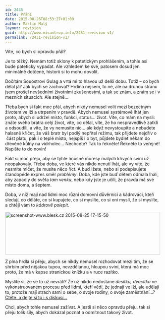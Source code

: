 ```yaml
---
id: 2435
title: Přání
date: 2015-08-26T08:53:27+01:00
author: Martin Malý
layout: revision
guid: http://www.misantrop.info/2431-revision-v1/
permalink: /2431-revision-v1/
---
```

Víte, co bych si opravdu přál?

<!--more-->

Je to těžký. Nemám totiž sklony k patetickým prohlášením, a tohle asi bude pateticky vypadat. Ale vzhledem ke své, patosem dosud jen minimálně dotčené, historii si to mohu dovolit.

Dočítám Souostroví Gulag a vrtá mi to hlavou už delší dobu. Totiž &#8211; co bych dělal já? Jak bych se zachoval? Hrdina nejsem, to ne, ale na druhou stranu jsem prošel nevšedními životními zkušenostmi, a tak se znám, a znám se i v mezních situacích. Ale stejně&#8230;

Třeba bych si fakt moc přál, abych nikdy nemusel volit mezi bezectným životem ve lži a utrpením v pravdě. Abych nemusel systémově lhát jen proto, abych si udržel místo, funkci, status&#8230; život. Víte, co mám na mysli: znáte svého bratra celý život, víte, co dělal, víte, že ho nespravedlivě zatkli a odsoudili, a víte, že vy nemusíte nic&#8230; ale když nevystoupíte a nebudete halasně křičet, že váš bratr byl podlý nepřítel režimu, tak přijdete nejdřív o  část platu, pak i o teplé místo, nejspíš i o byt, půjdete bydlet někam do dřevěné kůlny na vídrholec&#8230; Nechcete? Tak to řekněte! Řekněte to veřejně! Napište to do novin!

Fakt si moc přeju, aby se tyhle hnusné móresy malých křivých sviní už neopakovaly. Třeba doba, ve které vás nikdo nenutí lhát, ale vy víte, že nesmíte mlčet, že musíte něco říct. A buď lžete, nebo si podepisujete štandopéde expres směr _problémy_. Doba, kde jste buď dětem odmala lhali, aby zapadly do světa _tam venku_, nebo kdy jste je učili, že pravda má své místo doma, a šeptem.

Doba, v níž mají nad lidmi moc různí domovní důvěrníci a kádrováci, kteří sledují, co děláte, co si kupujete, co si myslíte, co si oni myslí, že si myslíte, a chtějí vám to _kádrově polepit_.

[<img class="aligncenter size-medium wp-image-2432" src="http://www.misantrop.info/wp-content/uploads/2015/08/screenshot-www.blesk_.cz-2015-08-25-17-15-50-500x137.png" alt="screenshot-www.blesk.cz 2015-08-25 17-15-50" width="500" height="137" srcset="https://www.misantrop.info/wp-content/uploads/2015/08/screenshot-www.blesk_.cz-2015-08-25-17-15-50-500x137.png 500w, https://www.misantrop.info/wp-content/uploads/2015/08/screenshot-www.blesk_.cz-2015-08-25-17-15-50-200x55.png 200w, https://www.misantrop.info/wp-content/uploads/2015/08/screenshot-www.blesk_.cz-2015-08-25-17-15-50.png 612w" sizes="(max-width: 500px) 100vw, 500px" />](http://www.misantrop.info/wp-content/uploads/2015/08/screenshot-www.blesk_.cz-2015-08-25-17-15-50.png)

Z plna hrdla si přeju, abych se nikdy nemusel rozhodovat mezi tím, že se shrbím před nějakou tupou, nevzdělanou, hloupou sviní, která má moc proto, že má v kapse stranickou knížku a v ruce razítko.

Myslíte si, že se to už nevrátí? Že už nikdo nedostane _desítku, dvacítku_ ve vykonstruovaném procesu před lidmi, kteří vědí, že jednají ve lži, ale udělají to, protože mají strach sami o sebe, o svoje rodiny, o svoje zaměstnání&#8230;? [Čtěte, a dejte si to i s diskusí&#8230;](http://www.lidovky.cz/bojoval-proti-anexi-krymu-rusky-soud-posila-rezisera-sencova-na-20-let-do-vezeni-g02-/zpravy-svet.aspx?c=A150825_140310_ln_zahranici_msl)

Chci, abych tohle nemusel zažívat. A jestli si něco opravdu přeju, tak si přeju tolik síly, abych dokázal poznat a odmítnout takový život.
